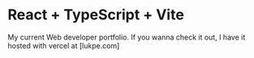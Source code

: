 # React + TypeScript + Vite
My current Web developer portfolio. If you wanna check it out, I have it hosted with vercel at [lukpe.com]
